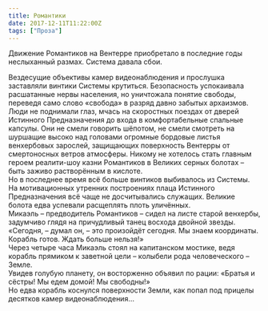 ```yaml
---
title: Романтики
date: 2017-12-11T11:22:00Z
tags: ["Проза"]
---
```


Движение Романтиков на Вентерре приобретало в последние годы неслыханный размах. Система давала сбои.



Вездесущие объективы камер видеонаблюдения и прослушка заставляли винтики Системы крутиться. Безопасность успокаивала расшатанные нервы населения, но уничтожала понятие свободы, переведя само слово «свобода» в разряд давно забытых архаизмов. Люди не поднимали глаз, мчась на скоростных поездах от дверей Истинного Предназначения до входа в комфортабельные спальные капсулы. Они не смели говорить шёпотом, не смели смотреть на шуршащие высоко над головами огромные бордовые листья венхербовых зарослей, защищающих поверхность Вентерры от смертоносных ветров атмосферы. Никому не хотелось стать главным героем реалити-шоу казни Романтиков в Великих серных болотах – быть заживо растворённым в кислоте.  
Но в последнее время всё больше винтиков выбивалось из Системы. На мотивационных утренних построениях плаца Истинного Предназначения всё чаще не досчитывались служащих. Великие болота едва успевали расщеплять плоть уличённых.  
Микаэль – предводитель Романтиков – сидел на листе старой венхербы, задумчиво глядя на причудливый танец восхода двойной звезды.  
«Сегодня, – думал он, – это произойдёт сегодня. Мы знаем координаты. Корабль готов. Ждать больше нельзя!»  
Через четыре часа Микаэль стоял на капитанском мостике, ведя корабль прямиком к заветной цели – колыбели рода человеческого – Земле.  
Увидев голубую планету, он восторженно объявил по рации: «Братья и сёстры! Мы едем домой! Мы свободны!»  
Но едва корабль коснулся поверхности Земли, как попал под прицелы десятков камер видеонаблюдения…


